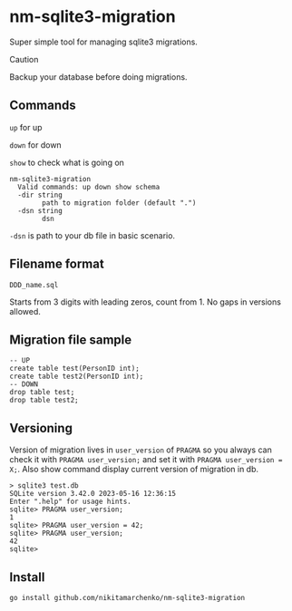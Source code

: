 # nm-sqlite3-migration
Super simple tool for managing sqlite3 migrations.

> [!CAUTION]
> Backup your database before doing migrations.

## Commands

`up` for up

`down` for down

`show` to check what is going on

```
nm-sqlite3-migration               
  Valid commands: up down show schema
  -dir string
    	path to migration folder (default ".")
  -dsn string
    	dsn
```

`-dsn` is path to your db file in basic scenario. 

## Filename format

`DDD_name.sql` 

Starts from 3 digits with leading zeros, count from 1. No gaps in versions allowed. 


## Migration file sample
```
-- UP
create table test(PersonID int);
create table test2(PersonID int);
-- DOWN
drop table test;
drop table test2;
```

## Versioning

Version of migration lives in `user_version` of `PRAGMA` so you always can check it with `PRAGMA user_version;` and set it with `PRAGMA user_version = X;`. Also show command display current version of migration in db.

```
> sqlite3 test.db
SQLite version 3.42.0 2023-05-16 12:36:15
Enter ".help" for usage hints.
sqlite> PRAGMA user_version;
1
sqlite> PRAGMA user_version = 42;
sqlite> PRAGMA user_version;
42
sqlite> 
```

## Install

`go install github.com/nikitamarchenko/nm-sqlite3-migration`


